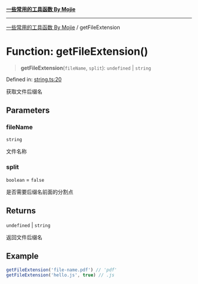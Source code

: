 [**一些常用的工具函数 By Mojie**](../README.md)

***

[一些常用的工具函数 By Mojie](../globals.md) / getFileExtension

# Function: getFileExtension()

> **getFileExtension**(`fileName`, `split`): `undefined` \| `string`

Defined in: [string.ts:20](https://github.com/mojiefong/utils/blob/835f9f080ca618c45c936acaa9a99d1df0257c97/src/string.ts#L20)

获取文件后缀名

## Parameters

### fileName

`string`

文件名称

### split

`boolean` = `false`

是否需要后缀名前面的分割点

## Returns

`undefined` \| `string`

返回文件后缀名

## Example

``` typescript
getFileExtension('file-name.pdf') // 'pdf'
getFileExtension('hello.js', true) // .js
```
